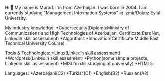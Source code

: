  Hi 👋
 My name is Murad. I'm from Azerbaijan. I was born in 2004.
 I am currently studying "Management Information Systems" at Izmir/Dokuz Eylul University.
 
 My industry knowledge:
 *Cybersecurity(Diploma:Ministry of Communications and High Technologies of Azerbaijan, Certificate:BerqNet, Linkedin skill assessment)
 *Algorithms
 *Innovation(Certificate:Middle East Technical University Course)
 
 Tools & Technologies:
 *Linux(Linkedin skill assessment)
 *Wordpress(Linkedin skill assesment)
 *Python(some simple projects, Linkedin skill assessment)
 *MIS(I'm still studying at university)
 *HTML5
 
 Languages:
 *Azerbaijani(C2)
 *Turkish(C1)
 *English(B2)
 *Russian(A2)
